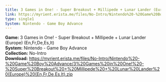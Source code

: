 ```yaml
---
title: 3 Games in One! - Super Breakout + Millipede + Lunar Lander (Europe) (En,Fr,De,Es,It)
link: https://myrient.erista.me/files/No-Intro/Nintendo%20-%20Game%20Boy%20Advance/3%20Games%20in%20One!%20-%20Super%20Breakout%20+%20Millipede%20+%20Lunar%20Lander%20(Europe)%20(En,Fr,De,Es,It).zip
type: single1
System: Nintendo - Game Boy Advance
---
```

<b>Game:</b> 3 Games in One! - Super Breakout + Millipede + Lunar Lander (Europe) (En,Fr,De,Es,It)<br>
<b>System:</b> Nintendo - Game Boy Advance<br>
<b>Collection:</b> No-Intro<br>
<b>Download:</b> https://myrient.erista.me/files/No-Intro/Nintendo%20-%20Game%20Boy%20Advance/3%20Games%20in%20One!%20-%20Super%20Breakout%20+%20Millipede%20+%20Lunar%20Lander%20(Europe)%20(En,Fr,De,Es,It).zip